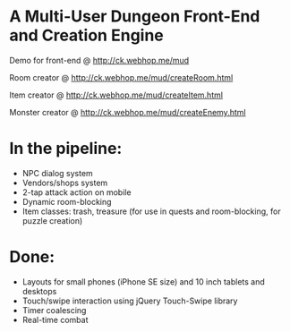 # A Multi-User Dungeon Front-End and Creation Engine

Demo for front-end @ http://ck.webhop.me/mud

Room creator @ http://ck.webhop.me/mud/createRoom.html

Item creator @ http://ck.webhop.me/mud/createItem.html

Monster creator @ http://ck.webhop.me/mud/createEnemy.html


# In the pipeline:
- NPC dialog system
- Vendors/shops system
- 2-tap attack action on mobile
- Dynamic room-blocking
- Item classes: trash, treasure (for use in quests and room-blocking, for puzzle creation)

# Done:
- Layouts for small phones (iPhone SE size) and 10 inch tablets and desktops
- Touch/swipe interaction using jQuery Touch-Swipe library
- Timer coalescing
- Real-time combat
